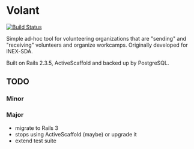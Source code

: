 # Volant

[![Build Status](https://travis-ci.org/HakubJozak/volant.svg)](https://travis-ci.org/HakubJozak/volant)

Simple ad-hoc tool for volunteering organizations that are "sending" and "receiving" volunteers and organize workcamps.
Originally developed for INEX-SDA.

Built on Rails 2.3.5, ActiveScaffold and backed up by PostgreSQL.

## TODO

### Minor



### Major

* migrate to Rails 3
* stops using ActiveScaffold (maybe) or upgrade it
* extend test suite
